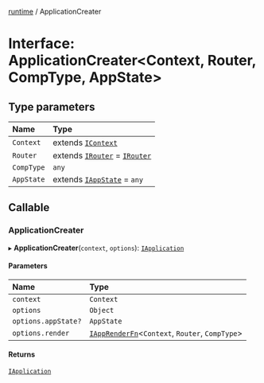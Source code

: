 [runtime](../overview.md) / ApplicationCreater

# Interface: ApplicationCreater<Context, Router, CompType, AppState\>

## Type parameters

| Name | Type |
| :------ | :------ |
| `Context` | extends [`IContext`](IContext.md) |
| `Router` | extends [`IRouter`](internal_.IRouter.md) = [`IRouter`](internal_.IRouter.md) |
| `CompType` | `any` |
| `AppState` | extends [`IAppState`](../overview.md#iappstate) = `any` |

## Callable

### ApplicationCreater

▸ **ApplicationCreater**(`context`, `options`): [`IApplication`](IApplication.md)

#### Parameters

| Name | Type |
| :------ | :------ |
| `context` | `Context` |
| `options` | `Object` |
| `options.appState?` | `AppState` |
| `options.render` | [`IAppRenderFn`](IAppRenderFn.md)<`Context`, `Router`, `CompType`\> |

#### Returns

[`IApplication`](IApplication.md)
